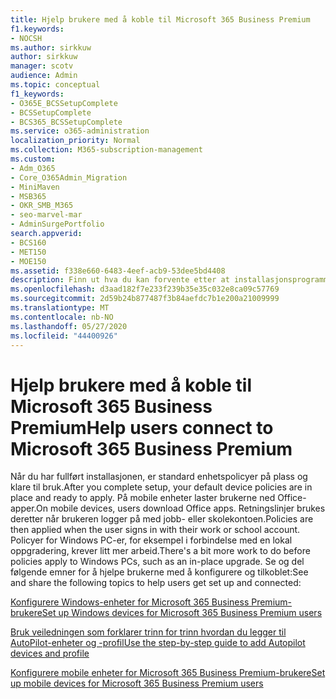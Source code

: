 ```yaml
---
title: Hjelp brukere med å koble til Microsoft 365 Business Premium
f1.keywords:
- NOCSH
ms.author: sirkkuw
author: sirkkuw
manager: scotv
audience: Admin
ms.topic: conceptual
f1_keywords:
- O365E_BCSSetupComplete
- BCSSetupComplete
- BCS365_BCSSetupComplete
ms.service: o365-administration
localization_priority: Normal
ms.collection: M365-subscription-management
ms.custom:
- Adm_O365
- Core_O365Admin_Migration
- MiniMaven
- MSB365
- OKR_SMB_M365
- seo-marvel-mar
- AdminSurgePortfolio
search.appverid:
- BCS160
- MET150
- MOE150
ms.assetid: f338e660-6483-4eef-acb9-53dee5bd4408
description: Finn ut hva du kan forvente etter at installasjonsprogrammet for Business Cloud Suite er fullført, og standard enhetspolicyer er på plass og klare til bruk.
ms.openlocfilehash: d3aad182f7e233f239b35e35c032e8ca09c57769
ms.sourcegitcommit: 2d59b24b877487f3b84aefdc7b1e200a21009999
ms.translationtype: MT
ms.contentlocale: nb-NO
ms.lasthandoff: 05/27/2020
ms.locfileid: "44400926"
---
```

# <a name="help-users-connect-to-microsoft-365-business-premium"></a><span data-ttu-id="82388-103">Hjelp brukere med å koble til Microsoft 365 Business Premium</span><span class="sxs-lookup"><span data-stu-id="82388-103">Help users connect to Microsoft 365 Business Premium</span></span>

<span data-ttu-id="82388-104">Når du har fullført installasjonen, er standard enhetspolicyer på plass og klare til bruk.</span><span class="sxs-lookup"><span data-stu-id="82388-104">After you complete setup, your default device policies are in place and ready to apply.</span></span> <span data-ttu-id="82388-105">På mobile enheter laster brukerne ned Office-apper.</span><span class="sxs-lookup"><span data-stu-id="82388-105">On mobile devices, users download Office apps.</span></span> <span data-ttu-id="82388-106">Retningslinjer brukes deretter når brukeren logger på med jobb- eller skolekontoen.</span><span class="sxs-lookup"><span data-stu-id="82388-106">Policies are then applied when the user signs in with their work or school account.</span></span> <span data-ttu-id="82388-107">Policyer for Windows PC-er, for eksempel i forbindelse med en lokal oppgradering, krever litt mer arbeid.</span><span class="sxs-lookup"><span data-stu-id="82388-107">There's a bit more work to do before policies apply to Windows PCs, such as an in-place upgrade.</span></span> <span data-ttu-id="82388-108">Se og del følgende emner for å hjelpe brukerne med å konfigurere og tilkoblet:</span><span class="sxs-lookup"><span data-stu-id="82388-108">See and share the following topics to help users get set up and connected:</span></span>
  
[<span data-ttu-id="82388-109">Konfigurere Windows-enheter for Microsoft 365 Business Premium-brukere</span><span class="sxs-lookup"><span data-stu-id="82388-109">Set up Windows devices for Microsoft 365 Business Premium users</span></span>](set-up-windows-devices.md)
  
[<span data-ttu-id="82388-110">Bruk veiledningen som forklarer trinn for trinn hvordan du legger til AutoPilot-enheter og -profil</span><span class="sxs-lookup"><span data-stu-id="82388-110">Use the step-by-step guide to add Autopilot devices and profile</span></span>](add-autopilot-devices-and-profile.md)
  
[<span data-ttu-id="82388-111">Konfigurere mobile enheter for Microsoft 365 Business Premium-brukere</span><span class="sxs-lookup"><span data-stu-id="82388-111">Set up mobile devices for Microsoft 365 Business Premium users</span></span>](set-up-mobile-devices.md)
  

